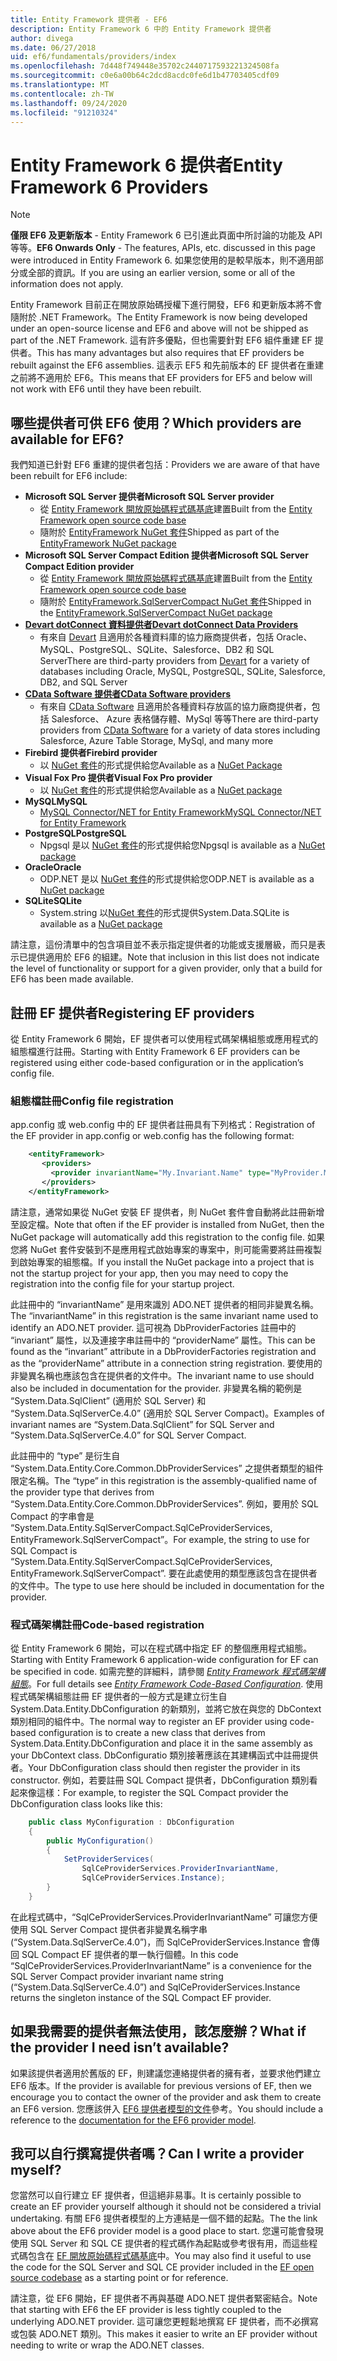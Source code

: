```yaml
---
title: Entity Framework 提供者 - EF6
description: Entity Framework 6 中的 Entity Framework 提供者
author: divega
ms.date: 06/27/2018
uid: ef6/fundamentals/providers/index
ms.openlocfilehash: 7d448f749448e35702c2440717593221324508fa
ms.sourcegitcommit: c0e6a00b64c2dcd8acdc0fe6d1b47703405cdf09
ms.translationtype: MT
ms.contentlocale: zh-TW
ms.lasthandoff: 09/24/2020
ms.locfileid: "91210324"
---
```

# <a name="entity-framework-6-providers"></a><span data-ttu-id="a9bc9-103">Entity Framework 6 提供者</span><span class="sxs-lookup"><span data-stu-id="a9bc9-103">Entity Framework 6 Providers</span></span>
> [!NOTE]
> <span data-ttu-id="a9bc9-104">**僅限 EF6 及更新版本** - Entity Framework 6 已引進此頁面中所討論的功能及 API 等等。</span><span class="sxs-lookup"><span data-stu-id="a9bc9-104">**EF6 Onwards Only** - The features, APIs, etc. discussed in this page were introduced in Entity Framework 6.</span></span> <span data-ttu-id="a9bc9-105">如果您使用的是較早版本，則不適用部分或全部的資訊。</span><span class="sxs-lookup"><span data-stu-id="a9bc9-105">If you are using an earlier version, some or all of the information does not apply.</span></span>

<span data-ttu-id="a9bc9-106">Entity Framework 目前正在開放原始碼授權下進行開發，EF6 和更新版本將不會隨附於 .NET Framework。</span><span class="sxs-lookup"><span data-stu-id="a9bc9-106">The Entity Framework is now being developed under an open-source license and EF6 and above will not be shipped as part of the .NET Framework.</span></span> <span data-ttu-id="a9bc9-107">這有許多優點，但也需要針對 EF6 組件重建 EF 提供者。</span><span class="sxs-lookup"><span data-stu-id="a9bc9-107">This has many advantages but also requires that EF providers be rebuilt against the EF6 assemblies.</span></span> <span data-ttu-id="a9bc9-108">這表示 EF5 和先前版本的 EF 提供者在重建之前將不適用於 EF6。</span><span class="sxs-lookup"><span data-stu-id="a9bc9-108">This means that EF providers for EF5 and below will not work with EF6 until they have been rebuilt.</span></span>

## <a name="which-providers-are-available-for-ef6"></a><span data-ttu-id="a9bc9-109">哪些提供者可供 EF6 使用？</span><span class="sxs-lookup"><span data-stu-id="a9bc9-109">Which providers are available for EF6?</span></span>

<span data-ttu-id="a9bc9-110">我們知道已針對 EF6 重建的提供者包括：</span><span class="sxs-lookup"><span data-stu-id="a9bc9-110">Providers we are aware of that have been rebuilt for EF6 include:</span></span>

*   <span data-ttu-id="a9bc9-111">**Microsoft SQL Server 提供者**</span><span class="sxs-lookup"><span data-stu-id="a9bc9-111">**Microsoft SQL Server provider**</span></span>
    *   <span data-ttu-id="a9bc9-112">從 [Entity Framework 開放原始碼程式碼基底](https://github.com/aspnet/EntityFramework6)建置</span><span class="sxs-lookup"><span data-stu-id="a9bc9-112">Built from the [Entity Framework open source code base](https://github.com/aspnet/EntityFramework6)</span></span>
    *   <span data-ttu-id="a9bc9-113">隨附於 [EntityFramework NuGet 套件](https://nuget.org/packages/EntityFramework)</span><span class="sxs-lookup"><span data-stu-id="a9bc9-113">Shipped as part of the [EntityFramework NuGet package](https://nuget.org/packages/EntityFramework)</span></span>
*   <span data-ttu-id="a9bc9-114">**Microsoft SQL Server Compact Edition 提供者**</span><span class="sxs-lookup"><span data-stu-id="a9bc9-114">**Microsoft SQL Server Compact Edition provider**</span></span>
    *   <span data-ttu-id="a9bc9-115">從 [Entity Framework 開放原始碼程式碼基底](https://github.com/aspnet/EntityFramework6)建置</span><span class="sxs-lookup"><span data-stu-id="a9bc9-115">Built from the [Entity Framework open source code base](https://github.com/aspnet/EntityFramework6)</span></span>
    *   <span data-ttu-id="a9bc9-116">隨附於 [EntityFramework.SqlServerCompact NuGet 套件](https://nuget.org/packages/EntityFramework.SqlServerCompact)</span><span class="sxs-lookup"><span data-stu-id="a9bc9-116">Shipped in the [EntityFramework.SqlServerCompact NuGet package](https://nuget.org/packages/EntityFramework.SqlServerCompact)</span></span>
*   [<span data-ttu-id="a9bc9-117">**Devart dotConnect 資料提供者**</span><span class="sxs-lookup"><span data-stu-id="a9bc9-117">**Devart dotConnect Data Providers**</span></span>](https://www.devart.com/dotconnect/)
    *   <span data-ttu-id="a9bc9-118">有來自 [Devart](https://www.devart.com/) 且適用於各種資料庫的協力廠商提供者，包括 Oracle、MySQL、PostgreSQL、SQLite、Salesforce、DB2 和 SQL Server</span><span class="sxs-lookup"><span data-stu-id="a9bc9-118">There are third-party providers from [Devart](https://www.devart.com/) for a variety of databases including Oracle, MySQL, PostgreSQL, SQLite, Salesforce, DB2, and SQL Server</span></span>
*   [<span data-ttu-id="a9bc9-119">**CData Software 提供者**</span><span class="sxs-lookup"><span data-stu-id="a9bc9-119">**CData Software providers**</span></span>](https://www.cdata.com/ado/)
    *   <span data-ttu-id="a9bc9-120">有來自 [CData Software](https://www.cdata.com/ado/) 且適用於各種資料存放區的協力廠商提供者，包括 Salesforce、 Azure 表格儲存體、MySql 等等</span><span class="sxs-lookup"><span data-stu-id="a9bc9-120">There are third-party providers from [CData Software](https://www.cdata.com/ado/) for a variety of data stores including Salesforce, Azure Table Storage, MySql, and many more</span></span>
*   <span data-ttu-id="a9bc9-121">**Firebird 提供者**</span><span class="sxs-lookup"><span data-stu-id="a9bc9-121">**Firebird provider**</span></span>
    *   <span data-ttu-id="a9bc9-122">以 [NuGet 套件](https://www.nuget.org/packages/EntityFramework.Firebird/)的形式提供給您</span><span class="sxs-lookup"><span data-stu-id="a9bc9-122">Available as a [NuGet Package](https://www.nuget.org/packages/EntityFramework.Firebird/)</span></span>
*   <span data-ttu-id="a9bc9-123">**Visual Fox Pro 提供者**</span><span class="sxs-lookup"><span data-stu-id="a9bc9-123">**Visual Fox Pro provider**</span></span>
    *   <span data-ttu-id="a9bc9-124">以 [NuGet 套件](https://www.nuget.org/packages/VFPEntityFrameworkProvider2/)的形式提供給您</span><span class="sxs-lookup"><span data-stu-id="a9bc9-124">Available as a [NuGet package](https://www.nuget.org/packages/VFPEntityFrameworkProvider2/)</span></span>
*   <span data-ttu-id="a9bc9-125">**MySQL**</span><span class="sxs-lookup"><span data-stu-id="a9bc9-125">**MySQL**</span></span>
    *   [<span data-ttu-id="a9bc9-126">MySQL Connector/NET for Entity Framework</span><span class="sxs-lookup"><span data-stu-id="a9bc9-126">MySQL Connector/NET for Entity Framework</span></span>](https://dev.mysql.com/doc/connector-net/en/connector-net-entityframework60.html)
*   <span data-ttu-id="a9bc9-127">**PostgreSQL**</span><span class="sxs-lookup"><span data-stu-id="a9bc9-127">**PostgreSQL**</span></span>
    *   <span data-ttu-id="a9bc9-128">Npgsql 是以 [NuGet 套件](https://www.nuget.org/packages/EntityFramework6.Npgsql/)的形式提供給您</span><span class="sxs-lookup"><span data-stu-id="a9bc9-128">Npgsql is available as a [NuGet package](https://www.nuget.org/packages/EntityFramework6.Npgsql/)</span></span>
*   <span data-ttu-id="a9bc9-129">**Oracle**</span><span class="sxs-lookup"><span data-stu-id="a9bc9-129">**Oracle**</span></span>
    *   <span data-ttu-id="a9bc9-130">ODP.NET 是以 [NuGet 套件](https://www.nuget.org/packages/Oracle.ManagedDataAccess.EntityFramework/)的形式提供給您</span><span class="sxs-lookup"><span data-stu-id="a9bc9-130">ODP.NET is available as a [NuGet package](https://www.nuget.org/packages/Oracle.ManagedDataAccess.EntityFramework/)</span></span>
*   <span data-ttu-id="a9bc9-131">**SQLite**</span><span class="sxs-lookup"><span data-stu-id="a9bc9-131">**SQLite**</span></span>
    *   <span data-ttu-id="a9bc9-132">System.string 以[NuGet 套件](https://www.nuget.org/packages/System.Data.SQLite/)的形式提供</span><span class="sxs-lookup"><span data-stu-id="a9bc9-132">System.Data.SQLite is available as a [NuGet package](https://www.nuget.org/packages/System.Data.SQLite/)</span></span>

<span data-ttu-id="a9bc9-133">請注意，這份清單中的包含項目並不表示指定提供者的功能或支援層級，而只是表示已提供適用於 EF6 的組建。</span><span class="sxs-lookup"><span data-stu-id="a9bc9-133">Note that inclusion in this list does not indicate the level of functionality or support for a given provider, only that a build for EF6 has been made available.</span></span>

## <a name="registering-ef-providers"></a><span data-ttu-id="a9bc9-134">註冊 EF 提供者</span><span class="sxs-lookup"><span data-stu-id="a9bc9-134">Registering EF providers</span></span>

<span data-ttu-id="a9bc9-135">從 Entity Framework 6 開始，EF 提供者可以使用程式碼架構組態或應用程式的組態檔進行註冊。</span><span class="sxs-lookup"><span data-stu-id="a9bc9-135">Starting with Entity Framework 6 EF providers can be registered using either code-based configuration or in the application’s config file.</span></span>

### <a name="config-file-registration"></a><span data-ttu-id="a9bc9-136">組態檔註冊</span><span class="sxs-lookup"><span data-stu-id="a9bc9-136">Config file registration</span></span>

<span data-ttu-id="a9bc9-137">app.config 或 web.config 中的 EF 提供者註冊具有下列格式：</span><span class="sxs-lookup"><span data-stu-id="a9bc9-137">Registration of the EF provider in app.config or web.config has the following format:</span></span>


``` xml
    <entityFramework>
       <providers>
         <provider invariantName="My.Invariant.Name" type="MyProvider.MyProviderServices, MyAssembly" />
       </providers>
    </entityFramework>
```

<span data-ttu-id="a9bc9-138">請注意，通常如果從 NuGet 安裝 EF 提供者，則 NuGet 套件會自動將此註冊新增至設定檔。</span><span class="sxs-lookup"><span data-stu-id="a9bc9-138">Note that often if the EF provider is installed from NuGet, then the NuGet package will automatically add this registration to the config file.</span></span> <span data-ttu-id="a9bc9-139">如果您將 NuGet 套件安裝到不是應用程式啟始專案的專案中，則可能需要將註冊複製到啟始專案的組態檔。</span><span class="sxs-lookup"><span data-stu-id="a9bc9-139">If you install the NuGet package into a project that is not the startup project for your app, then you may need to copy the registration into the config file for your startup project.</span></span>

<span data-ttu-id="a9bc9-140">此註冊中的 “invariantName” 是用來識別 ADO.NET 提供者的相同非變異名稱。</span><span class="sxs-lookup"><span data-stu-id="a9bc9-140">The “invariantName” in this registration is the same invariant name used to identify an ADO.NET provider.</span></span> <span data-ttu-id="a9bc9-141">這可視為 DbProviderFactories 註冊中的 “invariant” 屬性，以及連接字串註冊中的 “providerName” 屬性。</span><span class="sxs-lookup"><span data-stu-id="a9bc9-141">This can be found as the “invariant” attribute in a DbProviderFactories registration and as the “providerName” attribute in a connection string registration.</span></span> <span data-ttu-id="a9bc9-142">要使用的非變異名稱也應該包含在提供者的文件中。</span><span class="sxs-lookup"><span data-stu-id="a9bc9-142">The invariant name to use should also be included in documentation for the provider.</span></span> <span data-ttu-id="a9bc9-143">非變異名稱的範例是 “System.Data.SqlClient” (適用於 SQL Server) 和 “System.Data.SqlServerCe.4.0” (適用於 SQL Server Compact)。</span><span class="sxs-lookup"><span data-stu-id="a9bc9-143">Examples of invariant names are “System.Data.SqlClient” for SQL Server and “System.Data.SqlServerCe.4.0” for SQL Server Compact.</span></span>

<span data-ttu-id="a9bc9-144">此註冊中的 “type” 是衍生自 “System.Data.Entity.Core.Common.DbProviderServices” 之提供者類型的組件限定名稱。</span><span class="sxs-lookup"><span data-stu-id="a9bc9-144">The “type” in this registration is the assembly-qualified name of the provider type that derives from “System.Data.Entity.Core.Common.DbProviderServices”.</span></span> <span data-ttu-id="a9bc9-145">例如，要用於 SQL Compact 的字串會是 “System.Data.Entity.SqlServerCompact.SqlCeProviderServices, EntityFramework.SqlServerCompact”。</span><span class="sxs-lookup"><span data-stu-id="a9bc9-145">For example, the string to use for SQL Compact is “System.Data.Entity.SqlServerCompact.SqlCeProviderServices, EntityFramework.SqlServerCompact”.</span></span> <span data-ttu-id="a9bc9-146">要在此處使用的類型應該包含在提供者的文件中。</span><span class="sxs-lookup"><span data-stu-id="a9bc9-146">The type to use here should be included in documentation for the provider.</span></span>

### <a name="code-based-registration"></a><span data-ttu-id="a9bc9-147">程式碼架構註冊</span><span class="sxs-lookup"><span data-stu-id="a9bc9-147">Code-based registration</span></span>

<span data-ttu-id="a9bc9-148">從 Entity Framework 6 開始，可以在程式碼中指定 EF 的整個應用程式組態。</span><span class="sxs-lookup"><span data-stu-id="a9bc9-148">Starting with Entity Framework 6 application-wide configuration for EF can be specified in code.</span></span> <span data-ttu-id="a9bc9-149">如需完整的詳細料，請參閱 _[Entity Framework 程式碼架構組態](https://msdn.microsoft.com/data/jj680699)_。</span><span class="sxs-lookup"><span data-stu-id="a9bc9-149">For full details see _[Entity Framework Code-Based Configuration](https://msdn.microsoft.com/data/jj680699)_.</span></span> <span data-ttu-id="a9bc9-150">使用程式碼架構組態註冊 EF 提供者的一般方式是建立衍生自 System.Data.Entity.DbConfiguration 的新類別，並將它放在與您的 DbContext 類別相同的組件中。</span><span class="sxs-lookup"><span data-stu-id="a9bc9-150">The normal way to register an EF provider using code-based configuration is to create a new class that derives from System.Data.Entity.DbConfiguration and place it in the same assembly as your DbContext class.</span></span> <span data-ttu-id="a9bc9-151">DbConfiguratio 類別接著應該在其建構函式中註冊提供者。</span><span class="sxs-lookup"><span data-stu-id="a9bc9-151">Your DbConfiguration class should then register the provider in its constructor.</span></span> <span data-ttu-id="a9bc9-152">例如，若要註冊 SQL Compact 提供者，DbConfiguration 類別看起來像這樣：</span><span class="sxs-lookup"><span data-stu-id="a9bc9-152">For example, to register the SQL Compact provider the DbConfiguration class looks like this:</span></span>

``` csharp
    public class MyConfiguration : DbConfiguration
    {
        public MyConfiguration()
        {
            SetProviderServices(
                SqlCeProviderServices.ProviderInvariantName,
                SqlCeProviderServices.Instance);
        }
    }
```

<span data-ttu-id="a9bc9-153">在此程式碼中，“SqlCeProviderServices.ProviderInvariantName” 可讓您方便使用 SQL Server Compact 提供者非變異名稱字串 (“System.Data.SqlServerCe.4.0”)，而 SqlCeProviderServices.Instance 會傳回 SQL Compact EF 提供者的單一執行個體。</span><span class="sxs-lookup"><span data-stu-id="a9bc9-153">In this code “SqlCeProviderServices.ProviderInvariantName” is a convenience for the SQL Server Compact provider invariant name string (“System.Data.SqlServerCe.4.0”) and SqlCeProviderServices.Instance returns the singleton instance of the SQL Compact EF provider.</span></span>

## <a name="what-if-the-provider-i-need-isnt-available"></a><span data-ttu-id="a9bc9-154">如果我需要的提供者無法使用，該怎麼辦？</span><span class="sxs-lookup"><span data-stu-id="a9bc9-154">What if the provider I need isn’t available?</span></span>

<span data-ttu-id="a9bc9-155">如果該提供者適用於舊版的 EF，則建議您連絡提供者的擁有者，並要求他們建立 EF6 版本。</span><span class="sxs-lookup"><span data-stu-id="a9bc9-155">If the provider is available for previous versions of EF, then we encourage you to contact the owner of the provider and ask them to create an EF6 version.</span></span> <span data-ttu-id="a9bc9-156">您應該併入 [EF6 提供者模型的文件](xref:ef6/fundamentals/providers/provider-model)參考。</span><span class="sxs-lookup"><span data-stu-id="a9bc9-156">You should include a reference to the [documentation for the EF6 provider model](xref:ef6/fundamentals/providers/provider-model).</span></span>

## <a name="can-i-write-a-provider-myself"></a><span data-ttu-id="a9bc9-157">我可以自行撰寫提供者嗎？</span><span class="sxs-lookup"><span data-stu-id="a9bc9-157">Can I write a provider myself?</span></span>

<span data-ttu-id="a9bc9-158">您當然可以自行建立 EF 提供者，但這絕非易事。</span><span class="sxs-lookup"><span data-stu-id="a9bc9-158">It is certainly possible to create an EF provider yourself although it should not be considered a trivial undertaking.</span></span> <span data-ttu-id="a9bc9-159">有關 EF6 提供者模型的上方連結是一個不錯的起點。</span><span class="sxs-lookup"><span data-stu-id="a9bc9-159">The the link above about the EF6 provider model is a good place to start.</span></span> <span data-ttu-id="a9bc9-160">您還可能會發現使用 SQL Server 和 SQL CE 提供者的程式碼作為起點或參考很有用，而這些程式碼包含在 [EF 開放原始碼程式碼基底](https://github.com/aspnet/EntityFramework6)中。</span><span class="sxs-lookup"><span data-stu-id="a9bc9-160">You may also find it useful to use the code for the SQL Server and SQL CE provider included in the [EF open source codebase](https://github.com/aspnet/EntityFramework6) as a starting point or for reference.</span></span>

<span data-ttu-id="a9bc9-161">請注意，從 EF6 開始，EF 提供者不再與基礎 ADO.NET 提供者緊密結合。</span><span class="sxs-lookup"><span data-stu-id="a9bc9-161">Note that starting with EF6 the EF provider is less tightly coupled to the underlying ADO.NET provider.</span></span> <span data-ttu-id="a9bc9-162">這可讓您更輕鬆地撰寫 EF 提供者，而不必撰寫或包裝 ADO.NET 類別。</span><span class="sxs-lookup"><span data-stu-id="a9bc9-162">This makes it easier to write an EF provider without needing to write or wrap the ADO.NET classes.</span></span>
